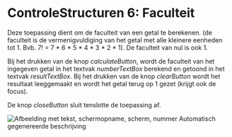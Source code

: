 # ControleStructuren 6: Faculteit

Deze toepassing dient om de faculteit van een getal te berekenen. (de
faculteit is de vermenigvuldiging van het getal met alle kleinere
eenheden tot 1. Bvb. 7! = 7 \* 6 \* 5 \* 4 \* 3 \* 2 \* 1). De faculteit
van nul is ook 1.

Bij het drukken van de knop *calculateButton*, wordt de faculteit van
het ingegeven getal in het textvak *numberTextBox* berekend en getoond
in het textvak *resultTextBox*. Bij het drukken van de knop
*clearButton* wordt het resultaat leeggemaakt en wordt het getal terug
op 1 gezet (krijgt ook de focus).

De knop *closeButton* sluit tenslotte de toepassing af.

![Afbeelding met tekst, schermopname, scherm, nummer Automatisch
gegenereerde
beschrijving](./media/image1.png)